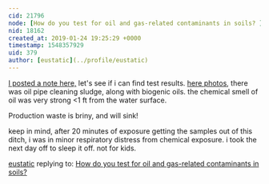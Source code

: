 ```yaml
---
cid: 21796
node: [How do you test for oil and gas-related contaminants in soils? ](../notes/DanielleS/01-22-2019/how-do-you-test-for-oil-and-gas-related-contaminants-in-soils)
nid: 18162
created_at: 2019-01-24 19:25:29 +0000
timestamp: 1548357929
uid: 379
author: [eustatic](../profile/eustatic)
---
```


[I posted a note here,](https://publiclab.org/notes/eustatic/12-28-2015/some-gulf-coast-use-cases-for-the-oil-testing-kit-in-2015) let's see if i can find test results. [here photos](https://www.flickr.com/photos/healthygulf/sets/72157643774962275), there was oil pipe cleaning sludge, along with biogenic oils.  the chemical smell of oil was very strong <1 ft from the water surface.  

Production waste is briny, and will sink!  

keep in mind, after 20 minutes of exposure getting the samples out of this ditch, i was in minor respiratory distress from chemical exposure.  i took the next day off to sleep it off.   not for kids. 

[eustatic](../profile/eustatic) replying to: [How do you test for oil and gas-related contaminants in soils? ](../notes/DanielleS/01-22-2019/how-do-you-test-for-oil-and-gas-related-contaminants-in-soils)


